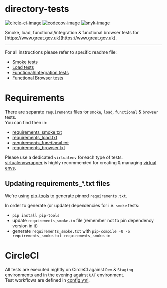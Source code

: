 # directory-tests

[![circle-ci-image]][circle-ci]
[![codecov-image]][codecov]
[![snyk-image]][snyk]

Smoke, load, functional/integration & functional browser tests for [https://www.great.gov.uk](https://www.great.gov.uk).

---

For all instructions please refer to specific readme file:

* [Smoke tests](tests/smoke/README.md)
* [Load tests](tests/load/README.md)
* [Functional/Integration tests](tests/functional/README.md)
* [Functional Browser tests](tests/browser/README.md)


# Requirements

There are separate `requirements` files for `smoke`, `load`, `functional` & `browser` tests.  
You can find then in:
* [requirements_smoke.txt](requirements_smoke.txt)
* [requirements_load.txt](requirements_load.txt)
* [requirements_functional.txt](requirements_functional.txt)
* [requirements_browser.txt](requirements_browser.txt)

Please use a dedicated `virtualenv` for each type of tests.  
[virtualenvwrapper](https://pypi.org/project/virtualenvwrapper/) is highly recommended
for creating & managing [virtual envs](https://pypi.org/project/virtualenv/).


## Updating requirements_*.txt files

We're using [pip-tools](https://pypi.org/project/pip-tools/) to generate pinned `requirements.txt`.  

In order to generate (or update) dependencies for i.e. `smoke` tests:

* `pip install pip-tools`
* update `requirements_smoke.in` file (remember not to pin dependency version in it)
* generate `requirements_smoke.txt` with `pip-compile -U -o requirements_smoke.txt requirements_smoke.in`


# CircleCI

All tests are executed nightly on CircleCI against `Dev` & `Staging` environments and in
the evening against `UAT` environment.  
Test workflows are defined in [config.yml](.circleci/config.yml#L595).


[circle-ci-image]: https://circleci.com/gh/uktrade/directory-tests/tree/master.svg?style=svg
[circle-ci]: https://circleci.com/gh/uktrade/directory-tests/tree/master

[codecov-image]: https://codecov.io/gh/uktrade/directory-tests/branch/master/graph/badge.svg
[codecov]: https://codecov.io/gh/uktrade/directory-tests

[snyk-image]: https://snyk.io/test/github/uktrade/directory-tests/badge.svg
[snyk]: https://snyk.io/test/github/uktrade/directory-tests
